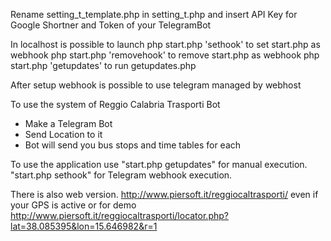
Rename setting_t_template.php in setting_t.php and insert API Key for Google Shortner and Token of your TelegramBot


In localhost is possible to launch
php start.php 'sethook' to set start.php as webhook
php start.php 'removehook' to remove start.php as webhook
php start.php 'getupdates' to run getupdates.php

After setup webhook is possible to use telegram managed by webhost


To use the system of Reggio Calabria Trasporti Bot
- Make a Telegram Bot
- Send Location to it
- Bot will send you bus stops and time tables for each

To use the application use "start.php getupdates" for manual execution. "start.php sethook" for Telegram webhook execution.

There is also web version. 
http://www.piersoft.it/reggiocaltrasporti/ even if your GPS is active or for demo http://www.piersoft.it/reggiocaltrasporti/locator.php?lat=38.085395&lon=15.646982&r=1

